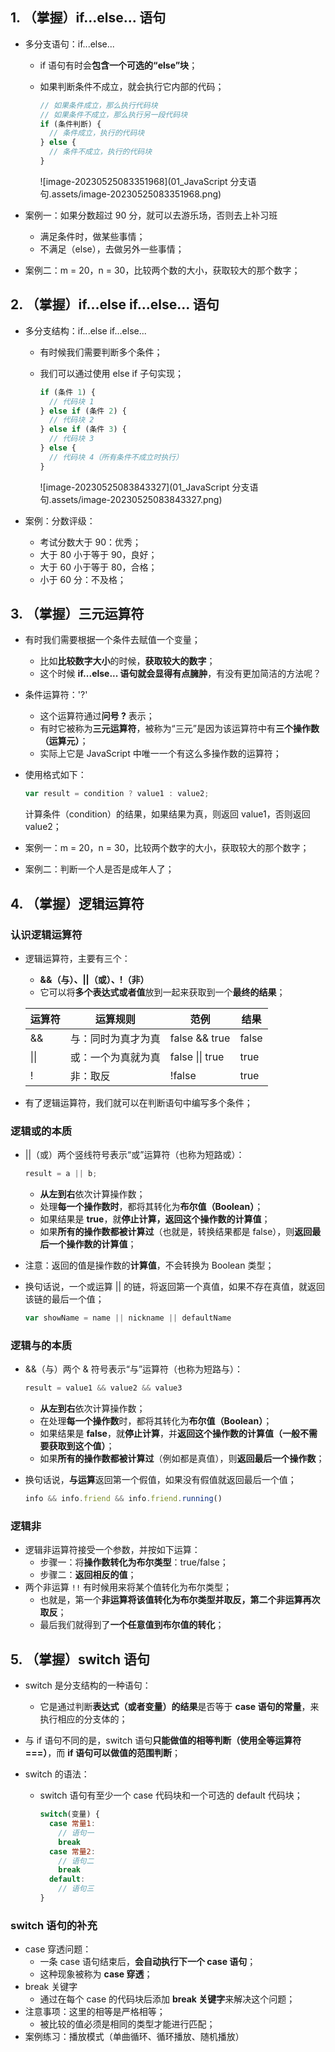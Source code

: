 ## 1. （掌握）if...else... 语句

- 多分支语句：if...else...

  - if 语句有时会**包含一个可选的“else”块**；

  - 如果判断条件不成立，就会执行它内部的代码；

    ```js
    // 如果条件成立，那么执行代码块
    // 如果条件不成立，那么执行另一段代码块
    if (条件判断) {
      // 条件成立，执行的代码块
    } else {
      // 条件不成立，执行的代码块
    }
    ```

    ![image-20230525083351968](01_JavaScript 分支语句.assets/image-20230525083351968.png)

- 案例一：如果分数超过 90 分，就可以去游乐场，否则去上补习班

  - 满足条件时，做某些事情；
  - 不满足（else），去做另外一些事情；

- 案例二：m = 20，n = 30，比较两个数的大小，获取较大的那个数字；

## 2. （掌握）if...else if...else... 语句

- 多分支结构：if...else if...else...

  - 有时候我们需要判断多个条件；

  - 我们可以通过使用 else if 子句实现；

    ```js
    if (条件 1) {
      // 代码块 1
    } else if (条件 2) {
      // 代码块 2
    } else if (条件 3) {
      // 代码块 3
    } else {
      // 代码块 4（所有条件不成立时执行）
    }
    ```

    ![image-20230525083843327](01_JavaScript 分支语句.assets/image-20230525083843327.png)

- 案例：分数评级：

  - 考试分数大于 90：优秀；
  - 大于 80 小于等于 90，良好；
  - 大于 60 小于等于 80，合格；
  - 小于 60 分：不及格；

## 3. （掌握）三元运算符

- 有时我们需要根据一个条件去赋值一个变量；

  - 比如**比较数字大小**的时候，**获取较大的数字**；
  - 这个时候 **if...else... 语句就会显得有点臃肿**，有没有更加简洁的方法呢？

- 条件运算符：'?'

  - 这个运算符通过**问号 ?** 表示；
  - 有时它被称为**三元运算符**，被称为“三元”是因为该运算符中有**三个操作数（运算元）**；
  - 实际上它是 JavaScript 中唯一一个有这么多操作数的运算符；

- 使用格式如下：

  ```js
  var result = condition ? value1 : value2;
  ```

  计算条件（condition）的结果，如果结果为真，则返回 value1，否则返回 value2；

- 案例一：m = 20，n = 30，比较两个数字的大小，获取较大的那个数字；

- 案例二：判断一个人是否是成年人了；

## 4. （掌握）逻辑运算符

### 认识逻辑运算符

- 逻辑运算符，主要有三个：

  - **&&（与）、||（或）、!（非）**
  - 它可以将**多个表达式或者值**放到一起来获取到一个**最终的结果**；

  | 运算符 | 运算规则           | 范例            | 结果  |
  | ------ | ------------------ | --------------- | ----- |
  | &&     | 与：同时为真才为真 | false && true   | false |
  | \|\|   | 或：一个为真就为真 | false \|\| true | true  |
  | !      | 非：取反           | !false          | true  |

- 有了逻辑运算符，我们就可以在判断语句中编写多个条件；

### 逻辑或的本质

- ||（或）两个竖线符号表示“或”运算符（也称为短路或）：

  ```js
  result = a || b;
  ```

  - **从左到右**依次计算操作数；
  - 处理**每一个操作数时**，都将其转化为**布尔值（Boolean）**；
  - 如果结果是 **true**，就**停止计算，返回这个操作数的计算值**；
  - 如果**所有的操作数都被计算过**（也就是，转换结果都是 false），则**返回最后一个操作数的计算值**；

- 注意：返回的值是操作数的**计算值**，不会转换为 Boolean 类型；

- 换句话说，一个或运算 || 的链，将返回第一个真值，如果不存在真值，就返回该链的最后一个值；

  ```js
  var showName = name || nickname || defaultName
  ```

### 逻辑与的本质

- &&（与）两个 & 符号表示“与”运算符（也称为短路与）：

  ```js
  result = value1 && value2 && value3
  ```

  - **从左到右**依次计算操作数；
  - 在处理**每一个操作数**时，都将其转化为**布尔值（Boolean）**；
  - 如果结果是 **false**，就**停止计算**，并**返回这个操作数的计算值（一般不需要获取到这个值）**；
  - 如果**所有的操作数都被计算过**（例如都是真值），则**返回最后一个操作数**；
  
- 换句话说，**与运算**返回第一个假值，如果没有假值就返回最后一个值；

  ```js
  info && info.friend && info.friend.running()
  ```

### 逻辑非

- 逻辑非运算符接受一个参数，并按如下运算：
  - 步骤一：将**操作数转化为布尔类型**：true/false；
  - 步骤二：**返回相反的值**；
- 两个非运算 `!!` 有时候用来将某个值转化为布尔类型；
  - 也就是，第一个**非运算将该值转化为布尔类型并取反，第二个非运算再次取反**；
  - 最后我们就得到了**一个任意值到布尔值的转化**；

## 5. （掌握）switch 语句

- switch 是分支结构的一种语句：

  - 它是通过判断**表达式（或者变量）的结果**是否等于 **case 语句的常量**，来执行相应的分支体的；

- 与 if 语句不同的是，switch 语句**只能做值的相等判断（使用全等运算符 ===）**，而 **if 语句可以做值的范围判断**；

- switch 的语法：

  - switch 语句有至少一个 case 代码块和一个可选的 default 代码块；

    ```js
    switch(变量) {
      case 常量1:
        // 语句一
        break
      case 常量2:
        // 语句二
        break
      default:
        // 语句三
    }
    ```

### switch 语句的补充

- case 穿透问题：
  - 一条 case 语句结束后，**会自动执行下一个 case 语句**；
  - 这种现象被称为 **case 穿透**；
- break 关键字
  - 通过在每个 case 的代码块后添加 **break 关键字**来解决这个问题；
- 注意事项：这里的相等是严格相等；
  - 被比较的值必须是相同的类型才能进行匹配；
- 案例练习：播放模式（单曲循环、循环播放、随机播放）
